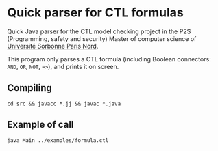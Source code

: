 # Quick parser for CTL formulas

Quick Java parser for the CTL model checking project in the P2S (Programming, safety and security) Master of computer science of [Université Sorbonne Paris Nord](https://www.univ-spn.fr/).

This program only parses a CTL formula (including Boolean connectors: `AND`, `OR`, `NOT`, `=>`), and prints it on screen.

## Compiling
```
cd src && javacc *.jj && javac *.java
```

## Example of call
```
java Main ../examples/formula.ctl
```

